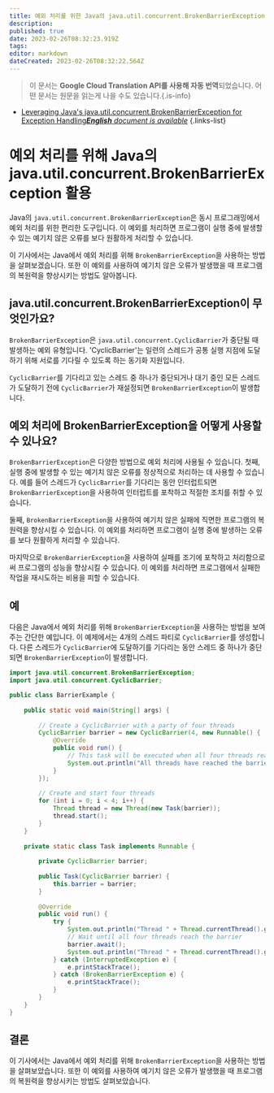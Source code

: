 ```yaml
---
title: 예외 처리를 위한 Java의 java.util.concurrent.BrokenBarrierException 활용
description: 
published: true
date: 2023-02-26T08:32:23.919Z
tags: 
editor: markdown
dateCreated: 2023-02-26T08:32:22.564Z
---
```


> 이 문서는 **Google Cloud Translation API를 사용해 자동 번역**되었습니다.
어떤 문서는 원문을 읽는게 나을 수도 있습니다.{.is-info}



- [Leveraging Java's java.util.concurrent.BrokenBarrierException for Exception Handling***English** document is available*](/en/Knowledge-base/Java/leveraging-java-s-java-util-concurrent-brokenbarrierexception-for-exception-handling)
{.links-list}


# 예외 처리를 위해 Java의 java.util.concurrent.BrokenBarrierException 활용

Java의 `java.util.concurrent.BrokenBarrierException`은 동시 프로그래밍에서 예외 처리를 위한 편리한 도구입니다. 이 예외를 처리하면 프로그램이 실행 중에 발생할 수 있는 예기치 않은 오류를 보다 원활하게 처리할 수 있습니다.

이 기사에서는 Java에서 예외 처리를 위해 `BrokenBarrierException`을 사용하는 방법을 살펴보겠습니다. 또한 이 예외를 사용하여 예기치 않은 오류가 발생했을 때 프로그램의 복원력을 향상시키는 방법도 알아봅니다.

## java.util.concurrent.BrokenBarrierException이 무엇인가요?

`BrokenBarrierException`은 `java.util.concurrent.CyclicBarrier`가 중단될 때 발생하는 예외 유형입니다. 'CyclicBarrier'는 일련의 스레드가 공통 실행 지점에 도달하기 위해 서로를 기다릴 수 있도록 하는 동기화 지원입니다.

`CyclicBarrier`를 기다리고 있는 스레드 중 하나가 중단되거나 대기 중인 모든 스레드가 도달하기 전에 `CyclicBarrier`가 재설정되면 `BrokenBarrierException`이 발생합니다.

## 예외 처리에 BrokenBarrierException을 어떻게 사용할 수 있나요?

`BrokenBarrierException`은 다양한 방법으로 예외 처리에 사용될 수 있습니다. 첫째, 실행 중에 발생할 수 있는 예기치 않은 오류를 정상적으로 처리하는 데 사용할 수 있습니다. 예를 들어 스레드가 `CyclicBarrier`를 기다리는 동안 인터럽트되면 `BrokenBarrierException`을 사용하여 인터럽트를 포착하고 적절한 조치를 취할 수 있습니다.

둘째, `BrokenBarrierException`을 사용하여 예기치 않은 실패에 직면한 프로그램의 복원력을 향상시킬 수 있습니다. 이 예외를 처리하면 프로그램이 실행 중에 발생하는 오류를 보다 원활하게 처리할 수 있습니다.

마지막으로 `BrokenBarrierException`을 사용하여 실패를 조기에 포착하고 처리함으로써 프로그램의 성능을 향상시킬 수 있습니다. 이 예외를 처리하면 프로그램에서 실패한 작업을 재시도하는 비용을 피할 수 있습니다.

## 예

다음은 Java에서 예외 처리를 위해 `BrokenBarrierException`을 사용하는 방법을 보여주는 간단한 예입니다. 이 예제에서는 4개의 스레드 파티로 `CyclicBarrier`를 생성합니다. 다른 스레드가 `CyclicBarrier`에 도달하기를 기다리는 동안 스레드 중 하나가 중단되면 `BrokenBarrierException`이 발생합니다.


```java
import java.util.concurrent.BrokenBarrierException;
import java.util.concurrent.CyclicBarrier;

public class BarrierExample {
 
    public static void main(String[] args) {
         
        // Create a CyclicBarrier with a party of four threads
        CyclicBarrier barrier = new CyclicBarrier(4, new Runnable() {
            @Override
            public void run() {
                // This task will be executed when all four threads reach the barrier
                System.out.println("All threads have reached the barrier");
            }
        });
 
        // Create and start four threads
        for (int i = 0; i < 4; i++) {
            Thread thread = new Thread(new Task(barrier));
            thread.start();
        }
    }
 
    private static class Task implements Runnable {
         
        private CyclicBarrier barrier;
         
        public Task(CyclicBarrier barrier) {
            this.barrier = barrier;
        }
         
        @Override
        public void run() {
            try {
                System.out.println("Thread " + Thread.currentThread().getId() + " is waiting at the barrier");
                // Wait until all four threads reach the barrier
                barrier.await();
                System.out.println("Thread " + Thread.currentThread().getId() + " has passed the barrier");
            } catch (InterruptedException e) {
                e.printStackTrace();
            } catch (BrokenBarrierException e) {
                e.printStackTrace();
            }
        }
    }
}
```

## 결론

이 기사에서는 Java에서 예외 처리를 위해 `BrokenBarrierException`을 사용하는 방법을 살펴보았습니다. 또한 이 예외를 사용하여 예기치 않은 오류가 발생했을 때 프로그램의 복원력을 향상시키는 방법도 살펴보았습니다.